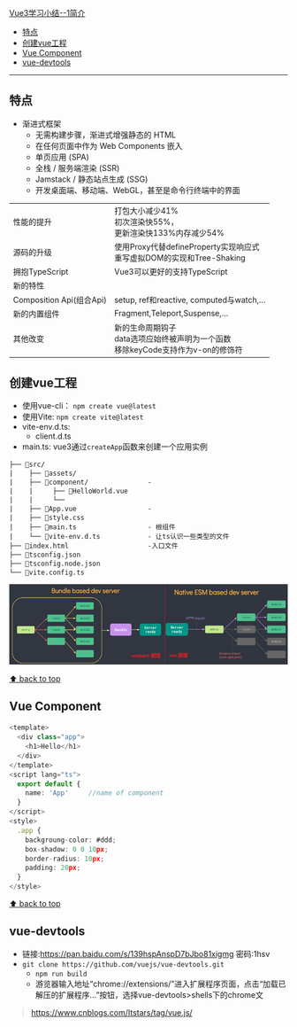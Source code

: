 [Vue3学习小结--1简介](#top)

- [特点](#特点)
- [创建vue工程](#创建vue工程)
- [Vue Component](#vue-component)
- [vue-devtools](#vue-devtools)

-------------------------------------

## 特点

- 渐进式框架
  - 无需构建步骤，渐进式增强静态的 HTML
  - 在任何页面中作为 Web Components 嵌入
  - 单页应用 (SPA)
  - 全栈 / 服务端渲染 (SSR)
  - Jamstack / 静态站点生成 (SSG)
  - 开发桌面端、移动端、WebGL，甚至是命令行终端中的界面

|||
|---|---|
|性能的提升|打包大小减少41%<br>初次渲染快55%，<br>更新渲染快133%内存减少54%|
|源码的升级|使用Proxy代替defineProperty实现响应式<br>重写虚拟DOM的实现和Tree-Shaking|
|拥抱TypeScript|Vue3可以更好的支持TypeScript|
|新的特性||
|Composition Api(组合Api)|setup, ref和reactive, computed与watch,…|
|新的内置组件|Fragment,Teleport,Suspense,…|
|其他改变|新的生命周期钩子<br>data选项应始终被声明为一个函数<br>移除keyCode支持作为v-on的修饰符|

## 创建vue工程

- 使用vue-cli： `npm create vue@latest`
- 使用Vite: `npm create vite@latest`
- vite-env.d.ts: 
  - client.d.ts
- main.ts: vue3通过`createApp`函数来创建一个应用实例

```
├── 📂src/
|    ├── 📂assets/
|    ├── 📂component/               - 
|    |     ├── 📄HelloWorld.vue
|    |     └── 
|    ├── 📄App.vue                  -
|    ├── 📄style.css
|    ├── 📄main.ts                  - 根组件
|    └── 📄vite-env.d.ts            - 让ts认识一些类型的文件
├── 📄index.html                    -入口文件
├── 📄tsconfig.json
├── 📄tsconfig.node.json
└── 📄vite.config.ts
```

![使用Vite](./images/使用Vite.png)

[⬆ back to top](#top)

## Vue Component

```ts
<template>
  <div class="app">
    <h1>Hello</h1>
  </div>
</template>
<script lang="ts">
  export default {
    name: 'App'     //name of component
  }
</script>
<style>
  .app {
    backgroung-color: #ddd;
    box-shadow: 0 0 10px;
    border-radius: 10px;
    padding: 20px;
  }
</style>
```

[⬆ back to top](#top)

## vue-devtools

- 链接:https://pan.baidu.com/s/139hspAnspD7bJbo81xigmg 密码:1hsv
- `git clone https://github.com/vuejs/vue-devtools.git`
  - `npm run build`
  - 游览器输入地址“chrome://extensions/”进入扩展程序页面，点击“加载已解压的扩展程序...”按钮，选择vue-devtools>shells下的chrome文

> https://www.cnblogs.com/Itstars/tag/vue.js/

